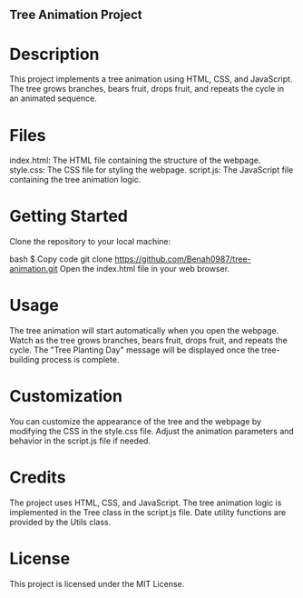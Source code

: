 ## Tree Animation Project

# Description
This project implements a tree animation using HTML, CSS, and JavaScript. The tree grows branches, bears fruit, drops fruit, and repeats the cycle in an animated sequence.

# Files
index.html: The HTML file containing the structure of the webpage.
style.css: The CSS file for styling the webpage.
script.js: The JavaScript file containing the tree animation logic.

# Getting Started
Clone the repository to your local machine:

bash
$ Copy code
git clone https://github.com/Benah0987/tree-animation.git
Open the index.html file in your web browser.

# Usage
The tree animation will start automatically when you open the webpage.
Watch as the tree grows branches, bears fruit, drops fruit, and repeats the cycle.
The "Tree Planting Day" message will be displayed once the tree-building process is complete.

# Customization
You can customize the appearance of the tree and the webpage by modifying the CSS in the style.css file.
Adjust the animation parameters and behavior in the script.js file if needed.

# Credits

The project uses HTML, CSS, and JavaScript.
The tree animation logic is implemented in the Tree class in the script.js file.
Date utility functions are provided by the Utils class.
# License
This project is licensed under the MIT License.
